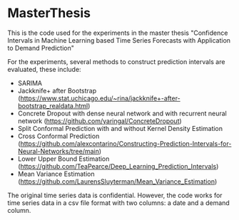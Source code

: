 # MasterThesis

This is the code used for the experiments in the master thesis "Confidence Intervals in Machine Learning based Time Series Forecasts with Application
to Demand Prediction"

For the experiments, several methods to construct prediction intervals are evaluated, these include:
- SARIMA
- Jackknife+ after Bootstrap (https://www.stat.uchicago.edu/~rina/jackknife+-after-bootstrap_realdata.html)
- Concrete Dropout with dense neural network and with recurrent neural network (https://github.com/yaringal/ConcreteDropout)
- Split Conformal Prediction with and without Kernel Density Estimation
- Cross Conformal Prediction (https://github.com/alexcontarino/Constructing-Prediction-Intervals-for-Neural-Networks/tree/main)
- Lower Upper Bound Estimation (https://github.com/TeaPearce/Deep_Learning_Prediction_Intervals)
- Mean Variance Estimation (https://github.com/LaurensSluyterman/Mean_Variance_Estimation)

The original time series data is confidential. However, the code works for time series data in a csv file format with two columns: a date and a demand column.
